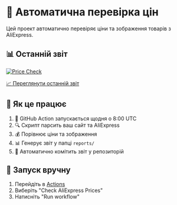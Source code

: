 # 🤖 Автоматична перевірка цін

Цей проект автоматично перевіряє ціни та зображення товарів з AliExpress.

## 📊 Останній звіт

[![Price Check](https://github.com/redl34/aliexpress-shop/actions/workflows/check-prices.yml/badge.svg)](https://github.com/redl34/aliexpress-shop/actions/workflows/check-prices.yml)

[📈 Переглянути останній звіт](./reports/latest.json)

## 🔧 Як це працює

1. 🤖 GitHub Action запускається щодня о 8:00 UTC
2. 🔍 Скрипт парсить ваш сайт та AliExpress
3. 💰 Порівнює ціни та зображення
4. 📊 Генерує звіт у папці `reports/`
5. 🔄 Автоматично комітить звіт у репозиторій

## 🚀 Запуск вручну

1. Перейдіть в [Actions](https://github.com/redl34/aliexpress-shop/actions)
2. Виберіть "Check AliExpress Prices"
3. Натисніть "Run workflow"